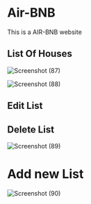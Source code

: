 # Air-BNB
This is a AIR-BNB website 

## List Of Houses
![Screenshot (87)](https://github.com/Khaire7031/Air-BNB/assets/121940469/c067623c-1404-4eb7-95bb-2e54b6bcf22e)

![Screenshot (88)](https://github.com/Khaire7031/Air-BNB/assets/121940469/3c3b2fc0-ce7c-457b-a38d-21f8880ac6c3)

## Edit List 
## Delete List
![Screenshot (89)](https://github.com/Khaire7031/Air-BNB/assets/121940469/a7b00bd6-fd81-4eb1-9662-b7e0a176c4b4)

# Add new List
![Screenshot (90)](https://github.com/Khaire7031/Air-BNB/assets/121940469/8e1b70ab-b57c-4430-bd72-a7664227a977)
